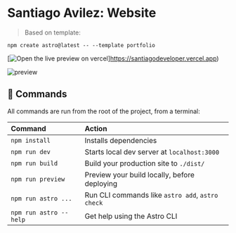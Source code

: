 # Santiago Avilez: Website 

> Based on template:

```
npm create astro@latest -- --template portfolio
```


[![Open the live preview on vercel](https://res.cloudinary.com/dozjn0kxw/image/upload/c_thumb,w_20/v1677887784/santiago-developer-isologo-500.svg)]https://santiagodeveloper.vercel.app)




![preview](https://res.cloudinary.com/dozjn0kxw/image/upload/v1677888051/preview-santiago-developer.png)


## 🧞 Commands

All commands are run from the root of the project, from a terminal:

| Command                | Action                                           |
| :--------------------- | :----------------------------------------------- |
| `npm install`          | Installs dependencies                            |
| `npm run dev`          | Starts local dev server at `localhost:3000`      |
| `npm run build`        | Build your production site to `./dist/`          |
| `npm run preview`      | Preview your build locally, before deploying     |
| `npm run astro ...`    | Run CLI commands like `astro add`, `astro check` |
| `npm run astro --help` | Get help using the Astro CLI                     |


